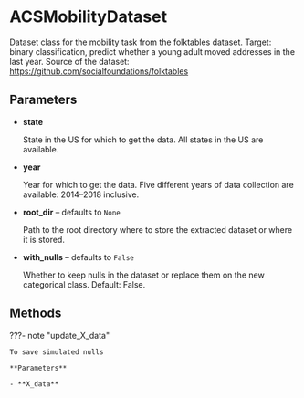 # ACSMobilityDataset

Dataset class for the mobility task from the folktables dataset. Target: binary classification, predict whether a young adult moved addresses in the last year. Source of the dataset: https://github.com/socialfoundations/folktables



## Parameters

- **state**

    State in the US for which to get the data. All states in the US are available.

- **year**

    Year for which to get the data. Five different years of data collection are available: 2014–2018 inclusive.

- **root_dir** – defaults to `None`

    Path to the root directory where to store the extracted dataset or where it is stored.

- **with_nulls** – defaults to `False`

    Whether to keep nulls in the dataset or replace them on the new categorical class. Default: False.




## Methods

???- note "update_X_data"

    To save simulated nulls

    **Parameters**

    - **X_data**    
    
